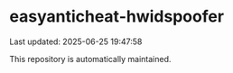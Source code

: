 # easyanticheat-hwidspoofer

Last updated: 2025-06-25 19:47:58

This repository is automatically maintained.
